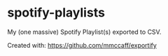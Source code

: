 # spotify-playlists
My (one massive) Spotify Playlist(s) exported to CSV.

Created with: https://github.com/mmccaff/exportify

